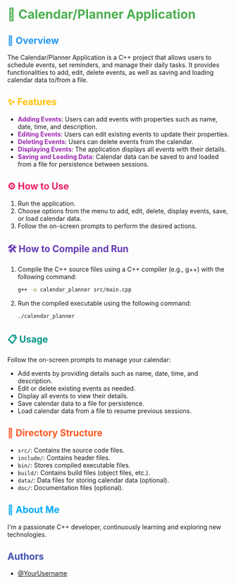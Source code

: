# <span style="color: #4CAF50;">📅 Calendar/Planner Application</span>

## <span style="color: #2196F3;">🚀 Overview</span>
The Calendar/Planner Application is a C++ project that allows users to schedule events, set reminders, and manage their daily tasks. It provides functionalities to add, edit, delete events, as well as saving and loading calendar data to/from a file.

## <span style="color: #FFC107;">✨ Features</span>
- <span style="color: #9C27B0;">**Adding Events**</span>: Users can add events with properties such as name, date, time, and description.
- <span style="color: #9C27B0;">**Editing Events**</span>: Users can edit existing events to update their properties.
- <span style="color: #9C27B0;">**Deleting Events**</span>: Users can delete events from the calendar.
- <span style="color: #9C27B0;">**Displaying Events**</span>: The application displays all events with their details.
- <span style="color: #9C27B0;">**Saving and Loading Data**</span>: Calendar data can be saved to and loaded from a file for persistence between sessions.

## <span style="color: #E91E63;">⚙️ How to Use</span>
1. Run the application.
2. Choose options from the menu to add, edit, delete, display events, save, or load calendar data.
3. Follow the on-screen prompts to perform the desired actions.

## <span style="color: #673AB7;">🛠️ How to Compile and Run</span>
1. Compile the C++ source files using a C++ compiler (e.g., g++) with the following command:
    ```bash
    g++ -o calendar_planner src/main.cpp
    ```
2. Run the compiled executable using the following command:
    ```bash
    ./calendar_planner
    ```

## <span style="color: #009688;">📋 Usage</span>
Follow the on-screen prompts to manage your calendar:
- Add events by providing details such as name, date, time, and description.
- Edit or delete existing events as needed.
- Display all events to view their details.
- Save calendar data to a file for persistence.
- Load calendar data from a file to resume previous sessions.

## <span style="color: #FF5722;">📂 Directory Structure</span>
- `src/`: Contains the source code files.
- `include/`: Contains header files.
- `bin/`: Stores compiled executable files.
- `build/`: Contains build files (object files, etc.).
- `data/`: Data files for storing calendar data (optional).
- `doc/`: Documentation files (optional).

## <span style="color: #03A9F4;">🚀 About Me</span>
I'm a passionate C++ developer, continuously learning and exploring new technologies.

## <span style="color: #3F51B5;">Authors</span>
- [@YourUsername](https://github.com/YourUsername)

